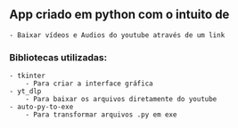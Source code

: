 ## App criado em python com o intuito de

    - Baixar vídeos e Audios do youtube através de um link

### Bibliotecas utilizadas:

    - tkinter
        - Para criar a interface gráfica
    - yt_dlp
        - Para baixar os arquivos diretamente do youtube
    - auto-py-to-exe
        - Para transformar arquivos .py em exe
